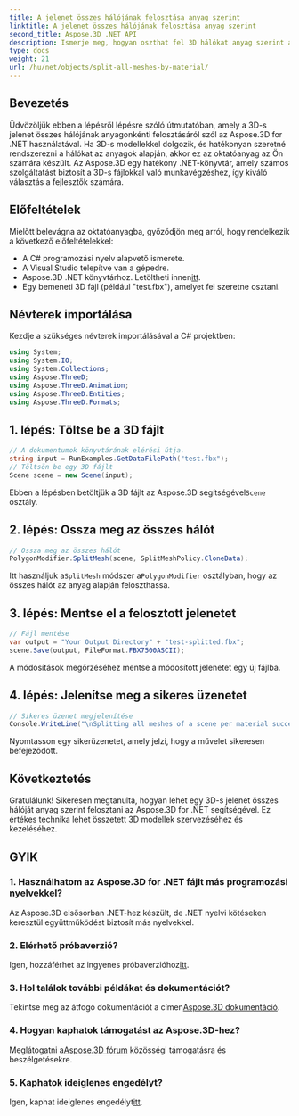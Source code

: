 ```yaml
---
title: A jelenet összes hálójának felosztása anyag szerint
linktitle: A jelenet összes hálójának felosztása anyag szerint
second_title: Aspose.3D .NET API
description: Ismerje meg, hogyan oszthat fel 3D hálókat anyag szerint az Aspose.3D for .NET használatával. Kövesse lépésenkénti útmutatónkat a 3D modellek hatékony szervezéséhez és kezeléséhez.
type: docs
weight: 21
url: /hu/net/objects/split-all-meshes-by-material/
---
```

## Bevezetés
Üdvözöljük ebben a lépésről lépésre szóló útmutatóban, amely a 3D-s jelenet összes hálójának anyagonkénti felosztásáról szól az Aspose.3D for .NET használatával. Ha 3D-s modellekkel dolgozik, és hatékonyan szeretné rendszerezni a hálókat az anyagok alapján, akkor ez az oktatóanyag az Ön számára készült. Az Aspose.3D egy hatékony .NET-könyvtár, amely számos szolgáltatást biztosít a 3D-s fájlokkal való munkavégzéshez, így kiváló választás a fejlesztők számára.
## Előfeltételek
Mielőtt belevágna az oktatóanyagba, győződjön meg arról, hogy rendelkezik a következő előfeltételekkel:
- A C# programozási nyelv alapvető ismerete.
- A Visual Studio telepítve van a gépedre.
-  Aspose.3D .NET könyvtárhoz. Letöltheti innen[itt](https://releases.aspose.com/3d/net/).
- Egy bemeneti 3D fájl (például "test.fbx"), amelyet fel szeretne osztani.
## Névterek importálása
Kezdje a szükséges névterek importálásával a C# projektben:
```csharp
using System;
using System.IO;
using System.Collections;
using Aspose.ThreeD;
using Aspose.ThreeD.Animation;
using Aspose.ThreeD.Entities;
using Aspose.ThreeD.Formats;
```
## 1. lépés: Töltse be a 3D fájlt
```csharp
// A dokumentumok könyvtárának elérési útja.
string input = RunExamples.GetDataFilePath("test.fbx");
// Töltsön be egy 3D fájlt
Scene scene = new Scene(input);
```
 Ebben a lépésben betöltjük a 3D fájlt az Aspose.3D segítségével`Scene` osztály.
## 2. lépés: Ossza meg az összes hálót
```csharp
// Ossza meg az összes hálót
PolygonModifier.SplitMesh(scene, SplitMeshPolicy.CloneData);
```
 Itt használjuk a`SplitMesh` módszer a`PolygonModifier` osztályban, hogy az összes hálót az anyag alapján feloszthassa.
## 3. lépés: Mentse el a felosztott jelenetet
```csharp
// Fájl mentése
var output = "Your Output Directory" + "test-splitted.fbx";
scene.Save(output, FileFormat.FBX7500ASCII);
```
A módosítások megőrzéséhez mentse a módosított jelenetet egy új fájlba.
## 4. lépés: Jelenítse meg a sikeres üzenetet
```csharp
// Sikeres üzenet megjelenítése
Console.WriteLine("\nSplitting all meshes of a scene per material successfully.\nFile saved at " + output);
```
Nyomtasson egy sikerüzenetet, amely jelzi, hogy a művelet sikeresen befejeződött.
## Következtetés
Gratulálunk! Sikeresen megtanulta, hogyan lehet egy 3D-s jelenet összes hálóját anyag szerint felosztani az Aspose.3D for .NET segítségével. Ez értékes technika lehet összetett 3D modellek szervezéséhez és kezeléséhez.
## GYIK
### 1. Használhatom az Aspose.3D for .NET fájlt más programozási nyelvekkel?
Az Aspose.3D elsősorban .NET-hez készült, de .NET nyelvi kötéseken keresztül együttműködést biztosít más nyelvekkel.
### 2. Elérhető próbaverzió?
 Igen, hozzáférhet az ingyenes próbaverzióhoz[itt](https://releases.aspose.com/).
### 3. Hol találok további példákat és dokumentációt?
 Tekintse meg az átfogó dokumentációt a címen[Aspose.3D dokumentáció](https://reference.aspose.com/3d/net/).
### 4. Hogyan kaphatok támogatást az Aspose.3D-hez?
 Meglátogatni a[Aspose.3D fórum](https://forum.aspose.com/c/3d/18) közösségi támogatásra és beszélgetésekre.
### 5. Kaphatok ideiglenes engedélyt?
 Igen, kaphat ideiglenes engedélyt[itt](https://purchase.aspose.com/temporary-license/).